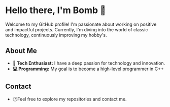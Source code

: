 # Hello there, I'm Bomb 👋
Welcome to my GitHub profile! I'm passionate about working on positive and impactful projects. Currently, I'm diving into the world of classic technology, continuously improving my hobby's.

## About Me
- **🌟 Tech Enthusiast:** I have a deep passion for technology and innovation.
- **💻 Programming:** My goal is to become a high-level programmer in C++

## Contact
- 🕐Feel free to explore my repositories and contact me.
